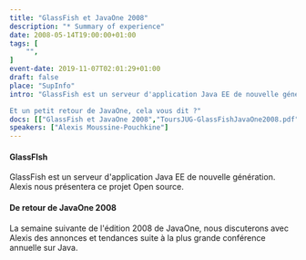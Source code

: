 ```yaml
---
title: "GlassFish et JavaOne 2008"
description: "* Summary of experience"
date: 2008-05-14T19:00:00+01:00
tags: [
    "",
]
event-date: 2019-11-07T02:01:29+01:00
draft: false
place: "SupInfo"
intro: "GlassFish est un serveur d'application Java EE de nouvelle génération. Alexis nous présentera ce projet Open source.

Et un petit retour de JavaOne, cela vous dit ?"
docs: [["GlassFish et JavaOne 2008","ToursJUG-GlassFishJavaOne2008.pdf"]]
speakers: ["Alexis Moussine-Pouchkine"]
---
```


#### GlassFIsh

GlassFish est un serveur d'application Java EE de nouvelle génération. Alexis nous présentera ce projet Open source.

#### De retour de JavaOne 2008

La semaine suivante de l'édition 2008 de JavaOne, nous discuterons avec Alexis des annonces et tendances suite à la plus grande conférence annuelle sur Java.